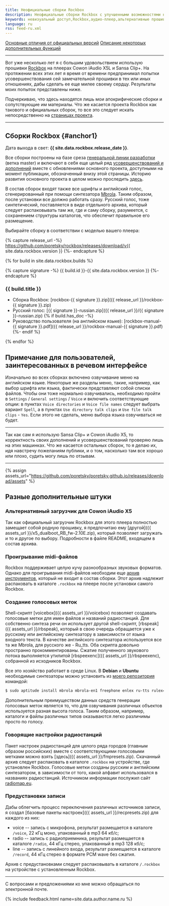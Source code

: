 ```yaml
---
title: Неофициальные сборки Rockbox
description: Неофициальные сборки Rockbox с улучшенными возможностями невизуального доступа.
keywords: невизуальный доступ,Rockbox,аудио-плеер,альтернативные прошивки
language: ru
rss: feed-ru.xml
---
```


[Основные отличия от официальных версий](summary-ru.md)
[Описание некоторых дополнительных функций](features-ru.md)

----

Вот уже несколько лет я с большим удовольствием использую прошивки
[Rockbox](http://www.rockbox.org/)
на плеерах Cowon iAudio X5L и Sansa Clip+. На протяжении всех
этих лет я время от времени предпринимал попытки усовершенствования
сей замечательной прошивки в тех или иных отношениях, дабы сделать ее
еще милее своему сердцу. Результаты моих попыток представлены ниже.

Подчеркиваю, что здесь находятся лишь мои апокрифические сборки и
сопутствующие им материалы. Что же касается проекта Rockbox как
такового и официальных сборок, то все это следует искать
непосредственно на [страницах проекта](http://www.rockbox.org/).

----

## Сборки Rockbox {#anchor1}

Дата выхода в свет: **{{ site.data.rockbox.release_date }}**.

Все сборки построены на базе среза
[генеральной линии разработки](http://git.rockbox.org/)
(ветка master) и включают в себя еще целый ряд
[усовершенствований и дополнений](summary-ru.md)
вместе с обновлениями основного проекта, доступными на момент
публикации, обозначенный внизу этой страницы. Историю развития
основного проекта в целом можно проследить
[здесь](http://www.rockbox.org/wiki/MajorChanges).

В состав сборок входят также все шрифты и английский голос,
сгенерированный при помощи синтезатора
[Mbrola](https://github.com/numediart/MBROLA).
Таким образом, после установки все должно работать сразу. Русский
голос, тоже синтетический, поставляется в виде отдельного архива,
который следует распаковывать там же, где и саму сборку, разумеется, с
сохранением структуры каталогов, что обеспечит правильное его
размещение.

Выбирайте сборку в соответствии с моделью вашего плеера:

{% capture release_url -%}
https://github.com/poretsky/rockbox/releases/download/v{{ site.data.rockbox.version }}
{%- endcapture %}

{% for build in site.data.rockbox.builds %}

{% capture signature -%}
{{ build.id }}-{{ site.data.rockbox.version }}
{%- endcapture %}

### {{ build.title }}

- Сборка Rockbox:
  [rockbox-{{ signature }}.zip]({{ release_url }}/rockbox-{{ signature }}.zip)
- Русский голос:
  [{{ signature }}-russian.zip]({{ release_url }}/{{ signature }}-russian.zip)
{% if build.has_doc -%}
- Руководство пользователя (на английском языке):
  [rockbox-manual-{{ signature }}.pdf]({{ release_url }}/rockbox-manual-{{ signature }}.pdf)
{%- endif %}

{% endfor %}

## Примечание для пользователей, заинтересованных в речевом интерфейсе

Изначально во всех сборках включено озвучивание меню на английском
языке. Некоторые же разделы меню, такие, например, как выбор шрифта
или языка, фактически представляют собой списки файлов. Чтобы они тоже
нормально озвучивались, необходимо пройти в
`Settings` / `General settings` / `Voice` и включить соответствующие
опции: в пунктах `Voice directories` и `Voice file names` следует
выбрать вариант `Spell`, а в пунктах `Use directory talk clips` и
`Use file talk clips` - `Yes`. Если этого не сделать, меню выбора
языка озвучиваться не будет.

----

Так как сам я использую Sansa Clip+ и Cowon iAudio X5, то корректность
своих дополнений и усовершенствований проверяю лишь на этих
машинках. Что же касается остальных сборок, то я делаю их, идя
навстречу пожеланиям публики, и о том, насколько там все хорошо или
плохо, судить могу лишь по отзывам.

----

{% assign assets_url="https://github.com/poretsky/poretsky.github.io/releases/download/assets" %}

## Разные дополнительные штуки

### Альтернативный загрузчик для Cowon iAudio X5

Так как официальный загрузчик Rockbox для этого плеера полностью
замещает собой родную прошивку, я предпочитаю ему
[другой]({{ assets_url }}/x5_dualboot_RB_fw-2.10E.zip), который
позволяет загружать и то и другое по выбору. Подробности в файле
README, входящем в состав архива.

### Проигрывание midi-файлов

Rockbox поддерживает целую кучу разнообразных звуковых
форматов. Однако для проигрывания midi-файлов необходим еще
[архив инструментов](http://download.rockbox.org/useful/midi-patchset.tbz2),
который не входит в состав сборки. Этот архив надлежит распаковать в
каталоге `.rockbox` на плеере после установки самого Rockbox.

### Создание голосовых меток

Shell-скрипт [voicebox]({{ assets_url }}/voicebox) позволяет создавать
голосовые метки для имен файлов и названий радиостанций.
Для собственно синтеза речи он использует другой shell-скрипт,
[rbspeak]({{ assets_url }}/rbspeak),
который в свою очередь обращается уже к русскому или английскому
синтезатору в зависимости от языка входного текста. В качестве
английского синтезатора используется все та же Mbrola, для русского же -
Ru_tts. Оба скрипта довольно пространно прокомментированы. Сжатие
полученного звукового потока выполняется утилитой
[rbspeexenc]({{ assets_url }}/rbspeexenc),
собранной из исходников Rockbox.

Все это хозяйство работает в среде Linux. В **Debian** и **Ubuntu**
необходимые синтезаторы можно установить из
[моего репозитория](../packages/index-ru.md)
командой:

```bash
$ sudo aptitude install mbrola mbrola-en1 freephone enlex ru-tts rulex=
```

Дополнительным преимуществом данных средств генерации голосовых меток
является то, что для озвучивания различных объектов используется
разная высота голоса. Таким образом, например, каталоги и файлы
различных типов оказываются легко различимы просто по голосу.

### Говорящие настройки радиостанций

Пакет настроек радиостанций для целого ряда городов (главным образом
российских) вместе с соответствующими голосовыми метками можно взять
[здесь]({{ assets_url }}/fmpresets.zip).
Скачанный архив следует распаковать в каталоге `.rockbox` на
устройстве, где установлен Rockbox. Голосовые метки созданы русским и
английским синтезатором, в зависимости от того, какой алфавит
использовался в названиях радиостанций. Источником информации послужил
сайт [radiomap.eu](http://radiomap.eu).

### Предустановки записи

Дабы облегчить процесс переключения различных источников записи, я
создал [базовые пакеты настроек]({{ assets_url }}/recpresets.zip)
для каждого из них:

- voice -- запись с микрофона, результат размещается в каталоге `/voice`,
  22 кГц моно, упакованный в mp3 64 кб/с;
- radio -- запись с радиоприемника, результат размещается в каталоге `/radio`,
  44 кГц стерео, упакованный в mp3 128 кб/с;
- line -- запись с линейного входа, результат размещается в каталоге `/record`,
  44 кГц стерео в формате PCM wave без сжатия.

Архив с предустановками следует распаковывать в каталоге
`/.rockbox` на устройстве с установленным Rockbox.

----

С вопросами и предложениями ко мне можно обращаться по электронной почте.

{% include feedback.html name=site.data.author.name.ru %}
